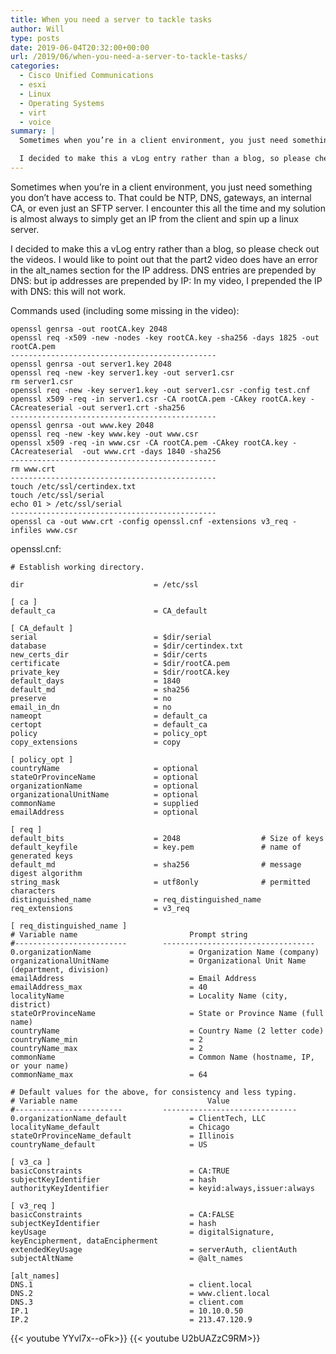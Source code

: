 ```yaml
---
title: When you need a server to tackle tasks
author: Will
type: posts
date: 2019-06-04T20:32:00+00:00
url: /2019/06/when-you-need-a-server-to-tackle-tasks/
categories:
  - Cisco Unified Communications
  - esxi
  - Linux
  - Operating Systems
  - virt
  - voice
summary: |
  Sometimes when you’re in a client environment, you just need something you don’t have access to. That could be NTP, DNS, gateways, an internal CA, or even just an SFTP server. I encounter this all the time and my solution is almost always to simply get an IP from the client and spin up a linux server.

  I decided to make this a vLog entry rather than a blog, so please check out the videos. I would like to point out that the part2 video does have an error in the alt_names section for the IP address. DNS entries are prepended by DNS: but ip addresses are prepended by IP: In my video, I prepended the IP with DNS: this will not work.
---
```

Sometimes when you’re in a client environment, you just need something you don’t have access to. That could be NTP, DNS, gateways, an internal CA, or even just an SFTP server. I encounter this all the time and my solution is almost always to simply get an IP from the client and spin up a linux server.

I decided to make this a vLog entry rather than a blog, so please check out the videos. I would like to point out that the part2 video does have an error in the alt_names section for the IP address. DNS entries are prepended by DNS: but ip addresses are prepended by IP: In my video, I prepended the IP with DNS: this will not work.

Commands used (including some missing in the video):  
```Shell
openssl genrsa -out rootCA.key 2048
openssl req -x509 -new -nodes -key rootCA.key -sha256 -days 1825 -out rootCA.pem
----------------------------------------------
openssl genrsa -out server1.key 2048
openssl req -new -key server1.key -out server1.csr
rm server1.csr
openssl req -new -key server1.key -out server1.csr -config test.cnf
openssl x509 -req -in server1.csr -CA rootCA.pem -CAkey rootCA.key -CAcreateserial -out server1.crt -sha256
----------------------------------------------
openssl genrsa -out www.key 2048
openssl req -new -key www.key -out www.csr
openssl x509 -req -in www.csr -CA rootCA.pem -CAkey rootCA.key -CAcreateserial  -out www.crt -days 1840 -sha256
----------------------------------------------
rm www.crt
----------------------------------------------
touch /etc/ssl/certindex.txt
touch /etc/ssl/serial
echo 01 > /etc/ssl/serial
----------------------------------------------
openssl ca -out www.crt -config openssl.cnf -extensions v3_req -infiles www.csr
```

openssl.cnf:
```Shell
# Establish working directory.
 
dir                             = /etc/ssl
 
[ ca ]
default_ca                      = CA_default
 
[ CA_default ]
serial                          = $dir/serial
database                        = $dir/certindex.txt
new_certs_dir                   = $dir/certs
certificate                     = $dir/rootCA.pem
private_key                     = $dir/rootCA.key
default_days                    = 1840
default_md                      = sha256
preserve                        = no
email_in_dn                     = no
nameopt                         = default_ca
certopt                         = default_ca
policy                          = policy_opt
copy_extensions                 = copy
 
[ policy_opt ]
countryName                     = optional
stateOrProvinceName             = optional
organizationName                = optional
organizationalUnitName          = optional
commonName                      = supplied
emailAddress                    = optional
 
[ req ]
default_bits                    = 2048                  # Size of keys
default_keyfile                 = key.pem               # name of generated keys
default_md                      = sha256                # message digest algorithm
string_mask                     = utf8only              # permitted characters
distinguished_name              = req_distinguished_name
req_extensions                  = v3_req
 
[ req_distinguished_name ]
# Variable name                         Prompt string
#-------------------------        ----------------------------------
0.organizationName                      = Organization Name (company)
organizationalUnitName                  = Organizational Unit Name (department, division)
emailAddress                            = Email Address
emailAddress_max                        = 40
localityName                            = Locality Name (city, district)
stateOrProvinceName                     = State or Province Name (full name)
countryName                             = Country Name (2 letter code)
countryName_min                         = 2
countryName_max                         = 2
commonName                              = Common Name (hostname, IP, or your name)
commonName_max                          = 64
 
# Default values for the above, for consistency and less typing.
# Variable name                             Value
#------------------------         ------------------------------
0.organizationName_default              = ClientTech, LLC
localityName_default                    = Chicago
stateOrProvinceName_default             = Illinois
countryName_default                     = US
 
[ v3_ca ]
basicConstraints                        = CA:TRUE
subjectKeyIdentifier                    = hash
authorityKeyIdentifier                  = keyid:always,issuer:always
 
[ v3_req ]
basicConstraints                        = CA:FALSE
subjectKeyIdentifier                    = hash
keyUsage                                = digitalSignature, keyEncipherment, dataEncipherment
extendedKeyUsage                        = serverAuth, clientAuth
subjectAltName                          = @alt_names
 
[alt_names]
DNS.1                                   = client.local
DNS.2                                   = www.client.local
DNS.3                                   = client.com
IP.1                                    = 10.10.0.50
IP.2                                    = 213.47.120.9
```

{{< youtube YYvl7x--oFk>}}
{{< youtube U2bUAZzC9RM>}}